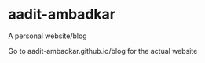 # aadit-ambadkar

A personal website/blog

Go to aadit-ambadkar.github.io/blog for the actual website

